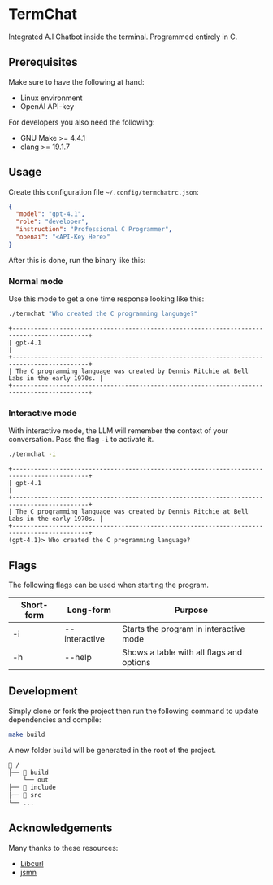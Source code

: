 # TermChat

Integrated A.I Chatbot inside the terminal. Programmed entirely in C.

## Prerequisites

Make sure to have the following at hand:

- Linux environment
- OpenAI API-key

For developers you also need the following:

- GNU Make >= 4.4.1
- clang >= 19.1.7

## Usage

Create this configuration file `~/.config/termchatrc.json`:

```json
{
  "model": "gpt-4.1",
  "role": "developer",
  "instruction": "Professional C Programmer",
  "openai": "<API-Key Here>"
}
```

After this is done, run the binary like this:

### Normal mode

Use this mode to get a one time response looking like this:

```bash
./termchat "Who created the C programming language?"
```

```
+-------------------------------------------------------------------------------------------+
| gpt-4.1                                                                                   |
+-------------------------------------------------------------------------------------------+
| The C programming language was created by Dennis Ritchie at Bell Labs in the early 1970s. |
+-------------------------------------------------------------------------------------------+
```

### Interactive mode

With interactive mode, the LLM will remember the context of your conversation.
Pass the flag `-i` to activate it.

```bash
./termchat -i
```

```
+-------------------------------------------------------------------------------------------+
| gpt-4.1                                                                                   |
+-------------------------------------------------------------------------------------------+
| The C programming language was created by Dennis Ritchie at Bell Labs in the early 1970s. |
+-------------------------------------------------------------------------------------------+
(gpt-4.1)> Who created the C programming language?
```

## Flags

The following flags can be used when starting the program.

| Short-form | Long-form     | Purpose                                  |
| ---------- | ------------- | ---------------------------------------- |
| -i         | --interactive | Starts the program in interactive mode   |
| -h         | --help        | Shows a table with all flags and options |

## Development

Simply clone or fork the project then run the following
command to update dependencies and compile:

```bash
make build
```

A new folder `build` will be generated in the root of the project.

```bash
📂 /
├── 📂 build
    └── out
├── 📂 include
├── 📂 src
└── ...
```

## Acknowledgements

Many thanks to these resources:

- [Libcurl](https://curl.se/)
- [jsmn](https://github.com/zserge/jsmn)
